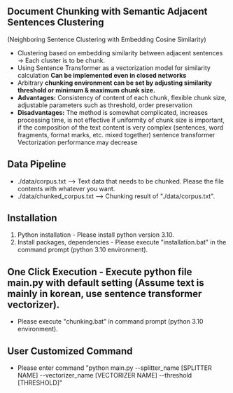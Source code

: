 ## Document Chunking with Semantic Adjacent Sentences Clustering
(Neighboring Sentence Clustering with Embedding Cosine Similarity)

- Clustering based on embedding similarity between adjacent sentences → Each cluster is to be chunk.
- Using Sentence Transformer as a vectorization model for similarity calculation **Can be implemented even in closed networks**
- Arbitrary **chunking environment can be set by adjusting similarity threshold or minimum & maximum chunk size.**
- **Advantages:** Consistency of content of each chunk, flexible chunk size, adjustable parameters such as threshold, order preservation
- **Disadvantages:** The method is somewhat complicated, increases processing time, is not effective if uniformity of chunk size is important, if the composition of the text content is very complex (sentences, word fragments, format marks, etc. mixed together) sentence transformer Vectorization performance may decrease

## Data Pipeline
- ./data/corpus.txt --> Text data that needs to be chunked. Please the file contents with whatever you want.   
- ./data/chunked_corpus.txt --> Chunking result of "./data/corpus.txt".    

## Installation
1. Python installation - Please install python version 3.10.   
2. Install packages, dependencies - Please execute "installation.bat" in the command prompt (python 3.10 environment).   

## One Click Execution - Execute python file main.py with default setting (Assume text is mainly in korean, use sentence transformer vectorizer).
- Please execute "chunking.bat" in command prompt (python 3.10 environment).   

## User Customized Command
- Please enter command "python main.py --splitter_name [SPLITTER NAME] --vectorizer_name [VECTORIZER NAME] --threshold [THRESHOLD]"



